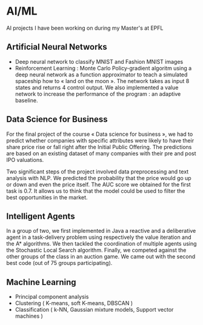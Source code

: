 # AI/ML

AI projects I have been working on during my Master's at EPFL

## Artificial Neural Networks

- Deep neural network to classify MNIST and Fashion MNIST images
- Reinforcement Learning : Monte Carlo Policy-gradient algoritm using a deep neural network as a function approximator to teach a simulated spaceship how to « land on the moon ». The network takes as input 8 states and returns 4 control output. We also implemented a value network to increase the performance of the program : an adaptive baseline. 

## Data Science for Business

For the final project of the course « Data science for business », we had to predict whether companies with specific attributes were likely to have their share price rise or fall right after the Initial Public Offering. The predictions are based on an existing dataset of many companies with their pre and post IPO valuations.

Two significant steps of the project involved data preprocessing and text analysis with NLP. We predicted the probability that the price would go up or down and even the price itself. The AUC score we obtained for the first task is 0.7. It allows us to think that the model could be used to filter the best opportunities in the market.

## Intelligent Agents

In a group of two, we first implemented in Java a reactive and a deliberative agent in a task-delivery problem using respectively the value iteration and the A* algorithms. We then tackled the coordination of multiple agents using the Stochastic Local Search algorithm. Finally, we competed against the other groups of the class in an auction game. We came out with the second best code (out of 75 groups participating).

## Machine Learning

- Principal component analysis
- Clustering ( K-means, soft K-means, DBSCAN ) 
- Classification ( k-NN, Gaussian mixture models, Support vector machines ) 


